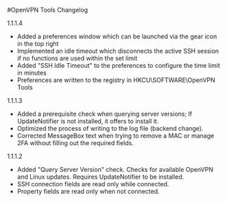 #OpenVPN Tools Changelog

1.1.1.4
  - Added a preferences window which can be launched via the gear icon in the top right
  - Implemented an idle timeout which disconnects the active SSH session if no functions are used within the set limit
  - Added "SSH Idle Timeout" to the preferences to configure the time limit in minutes
  - Preferences are written to the registry in HKCU\SOFTWARE\OpenVPN Tools

1.1.1.3
  - Added a prerequisite check when querying server versions; If UpdateNotifier is not installed, it offers to install it.
  - Optimized the process of writing to the log file (backend change).
  - Corrected MessageBox text when trying to remove a MAC or manage 2FA without filling out the required fields.

1.1.1.2
  - Added "Query Server Version" check. Checks for available OpenVPN and Linux updates. Requires UpdateNotifier to be installed.
  - SSH connection fields are read only while connected.
  - Property fields are read only when not connected.
